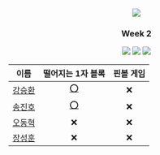 <div align="center">
  <h1><img src="https://user-images.githubusercontent.com/46666296/133788774-1bba4108-db05-4d35-88ac-e355f29040a0.png"></h1>

  ### <center>Week 2</center>
  <img src="https://img.shields.io/badge/c++-%2300599C.svg?style=for-the-badge&logo=c%2B%2B&logoColor=white"/>
  <img src="https://img.shields.io/badge/java-%23ED8B00.svg?style=for-the-badge&logo=java&logoColor=white"/>
  <img src="https://img.shields.io/badge/python-3670A0?style=for-the-badge&logo=python&logoColor=ffdd54"/>


|                    이름                    | 떨어지는 1자 블록 | 핀볼 게임 |
|:------------------------------------------:|:---------------:|:----------:|
| [강승환](https://github.com/kangshwan)     |[⭕](https://github.com/HUFS-ICE-STUDY/Algorithm/blob/main/codetree/Week02/떨어지는1자블록_kang.cpp)|❌|
| [송진호](https://github.com/sth4881)       |[⭕](https://github.com/HUFS-ICE-STUDY/Algorithm/blob/main/codetree/Week02/떨어지는1차블록_song.java)|❌|
| [오동혁](https://github.com/97DongHyeokOH) |        ❌       |     ❌    |
| [장성훈](https://github.com/jsh9611)       |        ❌       |     ❌    |
</div>
